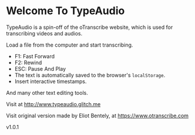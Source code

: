 # Welcome To TypeAudio

TypeAudio is a spin-off of the oTranscribe website, which is used for transcribing videos and audios. 

Load a file from the computer and start transcribing.

* F1: Fast Forward
* F2: Rewind
* ESC: Pause And Play
* The text is automatically saved to the browser's ```localStorage```.
* Insert interactive timestamps.

And many other text editing tools.

Visit at http://www.typeaudio.glitch.me

Visit original version made by Eliot Bentely, at https://www.otranscribe.com

v1.0.1

